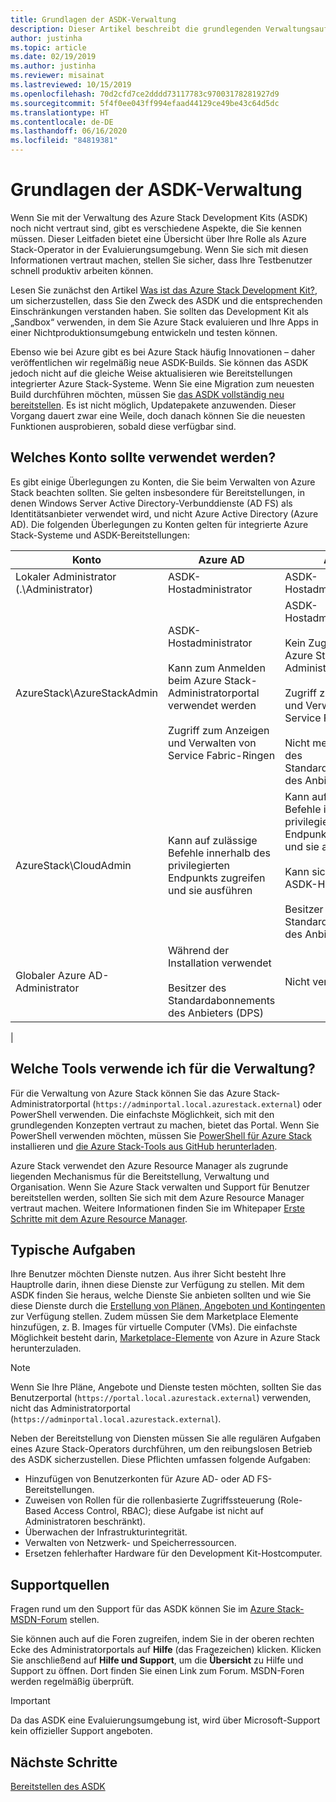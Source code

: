 ```yaml
---
title: Grundlagen der ASDK-Verwaltung
description: Dieser Artikel beschreibt die grundlegenden Verwaltungsaufgaben für Azure Stack Development Kit (ASDK).
author: justinha
ms.topic: article
ms.date: 02/19/2019
ms.author: justinha
ms.reviewer: misainat
ms.lastreviewed: 10/15/2019
ms.openlocfilehash: 70d2cfd7ce2dddd73117783c97003178281927d9
ms.sourcegitcommit: 5f4f0ee043ff994efaad44129ce49be43c64d5dc
ms.translationtype: HT
ms.contentlocale: de-DE
ms.lasthandoff: 06/16/2020
ms.locfileid: "84819381"
---
```

# <a name="asdk-admin-basics"></a>Grundlagen der ASDK-Verwaltung
Wenn Sie mit der Verwaltung des Azure Stack Development Kits (ASDK) noch nicht vertraut sind, gibt es verschiedene Aspekte, die Sie kennen müssen. Dieser Leitfaden bietet eine Übersicht über Ihre Rolle als Azure Stack-Operator in der Evaluierungsumgebung. Wenn Sie sich mit diesen Informationen vertraut machen, stellen Sie sicher, dass Ihre Testbenutzer schnell produktiv arbeiten können.

Lesen Sie zunächst den Artikel [Was ist das Azure Stack Development Kit?](asdk-what-is.md), um sicherzustellen, dass Sie den Zweck des ASDK und die entsprechenden Einschränkungen verstanden haben. Sie sollten das Development Kit als „Sandbox“ verwenden, in dem Sie Azure Stack evaluieren und Ihre Apps in einer Nichtproduktionsumgebung entwickeln und testen können. 

Ebenso wie bei Azure gibt es bei Azure Stack häufig Innovationen – daher veröffentlichen wir regelmäßig neue ASDK-Builds. Sie können das ASDK jedoch nicht auf die gleiche Weise aktualisieren wie Bereitstellungen integrierter Azure Stack-Systeme. Wenn Sie eine Migration zum neuesten Build durchführen möchten, müssen Sie [das ASDK vollständig neu bereitstellen](asdk-redeploy.md). Es ist nicht möglich, Updatepakete anzuwenden. Dieser Vorgang dauert zwar eine Weile, doch danach können Sie die neuesten Funktionen ausprobieren, sobald diese verfügbar sind. 

## <a name="what-account-should-i-use"></a>Welches Konto sollte verwendet werden?
Es gibt einige Überlegungen zu Konten, die Sie beim Verwalten von Azure Stack beachten sollten. Sie gelten insbesondere für Bereitstellungen, in denen Windows Server Active Directory-Verbunddienste (AD FS) als Identitätsanbieter verwendet wird, und nicht Azure Active Directory (Azure AD). Die folgenden Überlegungen zu Konten gelten für integrierte Azure Stack-Systeme und ASDK-Bereitstellungen:

|Konto|Azure AD|AD FS|
|-----|-----|-----|
|Lokaler Administrator (.\Administrator)|ASDK-Hostadministrator|ASDK-Hostadministrator|
|AzureStack\AzureStackAdmin|ASDK-Hostadministrator<br><br>Kann zum Anmelden beim Azure Stack-Administratorportal verwendet werden<br><br>Zugriff zum Anzeigen und Verwalten von Service Fabric-Ringen|ASDK-Hostadministrator<br><br>Kein Zugriff auf das Azure Stack-Administratorportal<br><br>Zugriff zum Anzeigen und Verwalten von Service Fabric-Ringen<br><br>Nicht mehr Besitzer des Standardabonnements des Anbieters (DPS)|
|AzureStack\CloudAdmin|Kann auf zulässige Befehle innerhalb des privilegierten Endpunkts zugreifen und sie ausführen|Kann auf zulässige Befehle innerhalb des privilegierten Endpunkts zugreifen und sie ausführen<br><br>Kann sich nicht beim ASDK-Host anmelden<br><br>Besitzer des Standardabonnements des Anbieters (DPS)|
|Globaler Azure AD-Administrator|Während der Installation verwendet<br><br>Besitzer des Standardabonnements des Anbieters (DPS)|Nicht verfügbar|
|

## <a name="what-tools-do-i-use-to-manage"></a>Welche Tools verwende ich für die Verwaltung?
Für die Verwaltung von Azure Stack können Sie das Azure Stack-Administratorportal (`https://adminportal.local.azurestack.external`) oder PowerShell verwenden. Die einfachste Möglichkeit, sich mit den grundlegenden Konzepten vertraut zu machen, bietet das Portal. Wenn Sie PowerShell verwenden möchten, müssen Sie [PowerShell für Azure Stack](asdk-post-deploy.md#install-azure-stack-powershell) installieren und [die Azure Stack-Tools aus GitHub herunterladen](asdk-post-deploy.md#download-the-azure-stack-tools).

Azure Stack verwendet den Azure Resource Manager als zugrunde liegenden Mechanismus für die Bereitstellung, Verwaltung und Organisation. Wenn Sie Azure Stack verwalten und Support für Benutzer bereitstellen werden, sollten Sie sich mit dem Azure Resource Manager vertraut machen. Weitere Informationen finden Sie im Whitepaper [Erste Schritte mit dem Azure Resource Manager](https://download.microsoft.com/download/E/A/4/EA4017B5-F2ED-449A-897E-BD92E42479CE/Getting_Started_With_Azure_Resource_Manager_white_paper_EN_US.pdf).

## <a name="your-typical-responsibilities"></a>Typische Aufgaben
Ihre Benutzer möchten Dienste nutzen. Aus ihrer Sicht besteht Ihre Hauptrolle darin, ihnen diese Dienste zur Verfügung zu stellen. Mit dem ASDK finden Sie heraus, welche Dienste Sie anbieten sollten und wie Sie diese Dienste durch die [Erstellung von Plänen, Angeboten und Kontingenten](../operator/azure-stack-tutorial-tenant-vm.md) zur Verfügung stellen. Zudem müssen Sie dem Marketplace Elemente hinzufügen, z. B. Images für virtuelle Computer (VMs). Die einfachste Möglichkeit besteht darin, [Marketplace-Elemente](../operator/azure-stack-create-and-publish-marketplace-item.md) von Azure in Azure Stack herunterzuladen.

> [!NOTE]
> Wenn Sie Ihre Pläne, Angebote und Dienste testen möchten, sollten Sie das Benutzerportal (`https://portal.local.azurestack.external`) verwenden, nicht das Administratorportal (`https://adminportal.local.azurestack.external`).

Neben der Bereitstellung von Diensten müssen Sie alle regulären Aufgaben eines Azure Stack-Operators durchführen, um den reibungslosen Betrieb des ASDK sicherzustellen. Diese Pflichten umfassen folgende Aufgaben:
- Hinzufügen von Benutzerkonten für Azure AD- oder AD FS-Bereitstellungen.
- Zuweisen von Rollen für die rollenbasierte Zugriffssteuerung (Role-Based Access Control, RBAC); diese Aufgabe ist nicht auf Administratoren beschränkt).
- Überwachen der Infrastrukturintegrität.
- Verwalten von Netzwerk- und Speicherressourcen.
- Ersetzen fehlerhafter Hardware für den Development Kit-Hostcomputer.

## <a name="where-to-get-support"></a>Supportquellen
Fragen rund um den Support für das ASDK können Sie im [Azure Stack-MSDN-Forum](https://social.msdn.microsoft.com/Forums/azure/home?forum=azurestack) stellen.

Sie können auch auf die Foren zugreifen, indem Sie in der oberen rechten Ecke des Administratorportals auf **Hilfe** (das Fragezeichen) klicken. Klicken Sie anschließend auf **Hilfe und Support**, um die **Übersicht** zu Hilfe und Support zu öffnen. Dort finden Sie einen Link zum Forum. MSDN-Foren werden regelmäßig überprüft.  

> [!IMPORTANT]
> Da das ASDK eine Evaluierungsumgebung ist, wird über Microsoft-Support kein offizieller Support angeboten.

## <a name="next-steps"></a>Nächste Schritte
[Bereitstellen des ASDK](asdk-install.md)

